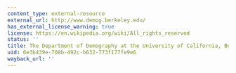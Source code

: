 ```yaml
---
content_type: external-resource
external_url: http://www.demog.berkeley.edu/
has_external_license_warning: true
license: https://en.wikipedia.org/wiki/All_rights_reserved
status: ''
title: The Department of Demography at the University of California, Berkeley
uid: 6e3b439e-708b-492c-b632-773f177fe9e6
wayback_url: ''
---
```

